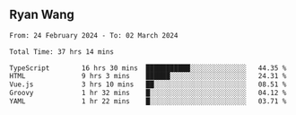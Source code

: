 ## Ryan Wang

<!--START_SECTION:waka-->

```txt
From: 24 February 2024 - To: 02 March 2024

Total Time: 37 hrs 14 mins

TypeScript        16 hrs 30 mins  ███████████░░░░░░░░░░░░░░   44.35 %
HTML              9 hrs 3 mins    ██████░░░░░░░░░░░░░░░░░░░   24.31 %
Vue.js            3 hrs 10 mins   ██░░░░░░░░░░░░░░░░░░░░░░░   08.51 %
Groovy            1 hr 32 mins    █░░░░░░░░░░░░░░░░░░░░░░░░   04.12 %
YAML              1 hr 22 mins    █░░░░░░░░░░░░░░░░░░░░░░░░   03.71 %
```

<!--END_SECTION:waka-->
